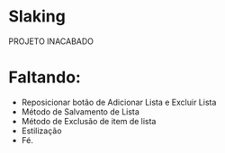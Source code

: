 # Slaking

PROJETO INACABADO

# Faltando:
- Reposicionar botão de Adicionar Lista e Excluir Lista
- Método de Salvamento de Lista
- Método de Exclusão de item de lista
- Estilização
- Fé.
